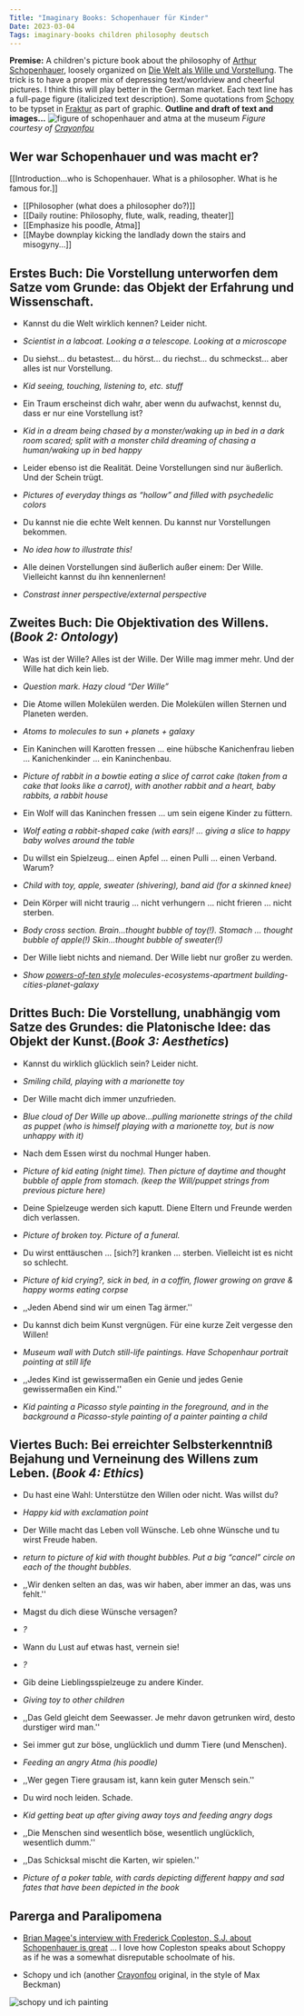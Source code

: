 ```yaml
---
Title: "Imaginary Books: Schopenhauer für Kinder"
Date: 2023-03-04
Tags: imaginary-books children philosophy deutsch
---
```


**Premise:** A children's picture book about the philosophy of [Arthur Schopenhauer](https://en.wikipedia.org/wiki/Arthur_Schopenhauer), loosely organized on [Die Welt als Wille und Vorstellung](https://en.wikipedia.org/wiki/The_World_as_Will_and_Representation). The trick is to have a proper mix of depressing text/worldview and cheerful pictures.  I think this will play better in the German market.  Each text line has a full-page figure (italicized text description).  Some quotations from [Schopy]((https://en.wikipedia.org/wiki/Arthur_Schopenhauer)) to be typset in [Fraktur](https://en.wikipedia.org/wiki/Fraktur) as part of graphic.  **Outline and draft of text and images...** 
![figure of schopenhauer and atma at the museum](/blog/images/2023/3/4/schopy_fig1.jpg)
*Figure courtesy of [Crayonfou](https://crayonfou.com)*

## Wer war Schopenhauer und was macht er?

[[Introduction…who is Schopenhauer.  What is a philosopher.  What is he famous for.]]

- [[Philosopher (what does a philosopher do?)]]
- [[Daily routine: Philosophy, flute, walk, reading, theater]]
- [[Emphasize his poodle, Atma]]
- [[Maybe downplay kicking the landlady down the stairs and misogyny...]]

## Erstes Buch:  Die Vorstellung unterworfen dem Satze vom Grunde: das Objekt der Erfahrung und Wissenschaft. 

- Kannst du die Welt wirklich kennen?  Leider nicht.
- *Scientist in a labcoat.  Looking a a telescope.  Looking at a microscope*

- Du siehst… du betastest… du hörst… du riechst… du schmeckst… aber alles ist nur Vorstellung.  
- *Kid seeing, touching, listening to, etc. stuff*

- Ein Traum erscheinst dich wahr, aber wenn du aufwachst, kennst du, dass er nur eine Vorstellung ist?
- *Kid in a dream being chased by a monster/waking up in bed in a dark room scared; split with a monster child dreaming of chasing a human/waking up in bed happy*

- Leider ebenso ist die Realität.  Deine Vorstellungen sind nur äußerlich.  Und der Schein trügt.  
- *Pictures of everyday things as “hollow” and filled with psychedelic colors*

- Du kannst nie die echte Welt kennen.  Du kannst nur Vorstellungen bekommen.  
- *No idea how to illustrate this!* 

- Alle deinen Vorstellungen sind äußerlich außer einem:  Der Wille.  Vielleicht kannst du ihn kennenlernen!
- *Constrast inner perspective/external perspective*


## Zweites Buch:  Die Objektivation des Willens. (*Book 2: Ontology*)

- Was ist der Wille?   Alles ist der Wille.  Der Wille mag immer mehr.  Und der Wille hat dich kein lieb.  
- *Question mark.  Hazy cloud “Der Wille”*

- Die Atome willen Molekülen werden.  Die Molekülen willen Sternen und Planeten werden.  
- *Atoms to molecules to sun + planets + galaxy*

- Ein Kaninchen will Karotten fressen … eine hübsche Kanichenfrau lieben … Kanichenkinder … ein Kaninchenbau.
- *Picture of rabbit in a bowtie eating a slice of carrot cake (taken from a cake that looks like a carrot), with another rabbit and a heart,  baby rabbits,  a rabbit house*

- Ein Wolf will das Kaninchen fressen … um sein eigene Kinder zu füttern. 
- *Wolf eating a rabbit-shaped cake (with ears)! … giving a slice to happy baby wolves around the table*

- Du willst ein Spielzeug… einen Apfel …  einen Pulli … einen Verband.  Warum?   
- *Child with toy, apple, sweater (shivering), band aid (for a skinned knee)*

- Dein Körper will nicht traurig … nicht verhungern … nicht frieren … nicht sterben.
- *Body cross section.  Brain…thought bubble of toy(!).  Stomach … thought bubble of apple(!)  Skin…thought bubble of sweater(!)*

- Der Wille liebt nichts and niemand.  Der Wille liebt nur großer zu werden.  
- *Show [powers-of-ten style](https://en.wikipedia.org/wiki/Powers_of_Ten_(film)) molecules-ecosystems-apartment building-cities-planet-galaxy*


## Drittes Buch:  Die Vorstellung, unabhängig vom Satze des Grundes: die Platonische Idee: das Objekt der Kunst.(*Book 3: Aesthetics*)

- Kannst du wirklich glücklich sein?  Leider nicht.  
- *Smiling child, playing with a marionette toy*

- Der Wille macht dich immer unzufrieden.
- *Blue cloud of Der Wille up above…pulling marionette strings of the child as puppet (who is himself playing with a marionette toy, but is now unhappy with it)*

- Nach dem Essen wirst du nochmal Hunger haben.
- *Picture of kid eating (night time).  Then picture of daytime and thought bubble of apple from stomach. (keep the Will/puppet strings from previous picture here)*

- Deine Spielzeuge werden sich kaputt.  Diene Eltern und Freunde werden dich verlassen.
- *Picture of broken toy.  Picture of a funeral.*

- Du wirst enttäuschen … [sich?] kranken …  sterben.   Vielleicht ist es nicht so schlecht.  
- *Picture of kid crying?, sick in bed, in a coffin, flower growing on grave & happy worms eating corpse*
- ,,Jeden Abend sind wir um einen Tag ärmer.''

- Du kannst dich beim Kunst vergnügen.  Für eine kurze Zeit vergesse den Willen!
- *Museum wall with Dutch still-life paintings.  Have Schopenhaur portrait pointing at still life*
- ,,Jedes Kind ist gewissermaßen ein Genie und jedes Genie gewissermaßen ein Kind.''
- *Kid painting a Picasso style painting in the foreground, and in the background a Picasso-style painting of a painter painting a child*


## Viertes Buch:  Bei erreichter Selbsterkenntniß Bejahung und Verneinung des Willens zum Leben. (*Book 4: Ethics*)

- Du hast eine Wahl: Unterstütze den Willen oder nicht.  Was willst du?
- *Happy kid with exclamation point*

- Der Wille macht das Leben voll Wünsche. Leb ohne Wünsche und tu wirst Freude haben.
- *return to picture of kid with thought bubbles.  Put a big “cancel” circle on each of the thought bubbles.*
- ,,Wir denken selten an das, was wir haben, aber immer an das, was uns fehlt.''

- Magst du dich diese Wünsche versagen?
- *?*

- Wann du Lust auf etwas hast, vernein sie!
- *?*

- Gib deine Lieblingsspielzeuge zu andere Kinder.  
- *Giving toy to other children*
- ,,Das Geld gleicht dem Seewasser. Je mehr davon getrunken wird, desto durstiger wird man.'' 

- Sei immer gut zur böse, unglücklich und dumm Tiere (und Menschen).
- *Feeding an angry Atma (his poodle)*
- ,,Wer gegen Tiere grausam ist, kann kein guter Mensch sein.''

- Du wird noch leiden.  Schade.  
- *Kid getting beat up  after giving away toys and feeding angry dogs*
- ,,Die Menschen sind wesentlich böse, wesentlich unglücklich, wesentlich dumm.''

- ,,Das Schicksal mischt die Karten, wir spielen.''
- *Picture of a poker table, with cards depicting different happy and sad fates that have been depicted in the book*

## Parerga and Paralipomena 

- [Brian Magee's interview with Frederick Copleston, S.J. about Schopenhauer is great](https://www.youtube.com/watch?v=Oef8CBoKRds) ... I love how Copleston speaks about Schoppy as if he was a somewhat disreputable schoolmate of his.

- Schopy und ich (another [Crayonfou](https://crayonfou.com) original, in the style of Max Beckman)

![schopy und ich painting](/blog/images/2023/3/4/schopy_und_ich.jpg)

